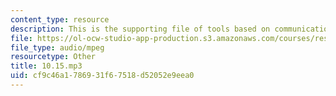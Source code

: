 ```yaml
---
content_type: resource
description: This is the supporting file of tools based on communication tools.
file: https://ol-ocw-studio-app-production.s3.amazonaws.com/courses/res-21g-003-learning-chinese-a-foundation-course-in-mandarin-spring-2011/cf9c46a1786931f67518d52052e9eea0_10.15.mp3
file_type: audio/mpeg
resourcetype: Other
title: 10.15.mp3
uid: cf9c46a1-7869-31f6-7518-d52052e9eea0
---
```

